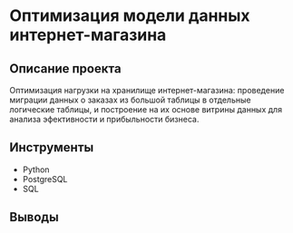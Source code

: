 # Оптимизация модели данных интернет-магазина
## Описание проекта
Оптимизация нагрузки на хранилище интернет-магазина: проведение миграции данных о заказах из большой таблицы в отдельные логические таблицы, и построение на их основе витрины данных для анализа эфективности и прибыльности бизнеса.
## Инструменты
- Python
- PostgreSQL 
- SQL
## Выводы
